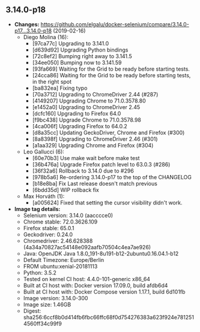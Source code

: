 ## 3.14.0-p18
 + **Changes:** https://github.com/elgalu/docker-selenium/compare/3.14.0-p17...3.14.0-p18 (2019-02-16)
    + Diego Molina (16):
        * [97ca77c] Upgrading to 3.141.0
        * [d639d92] Upgrading Python bindings
        * [72c8ef2] Bumping right away to 3.141.5
        * [34ee050] Bumping now to 3.141.59
        * [93fa669] Waiting for the Grid to be ready before starting tests.
        * [24cca86] Waiting for the Grid to be ready before starting tests, in the right spot
        * [ba832ea] Fixing typo
        * [70a3712] Upgrading to ChromeDriver 2.44 (#287)
        * [4149207] Upgrading Chrome to 71.0.3578.80
        * [e1452a0] Upgrading to ChromeDriver 2.45
        * [dcfc160] Upgrading to Firefox 64.0
        * [f9bc438] Upgrade Chrome to 71.0.3578.98
        * [4ca006f] Upgrading Firefox to 64.0.2
        * [d8a35cc] Updating GeckoDriver, Chrome and Firefox (#300)
        * [8a8398f] Upgrading to ChromeDriver 2.46 (#301)
        * [a1aa329] Upgrading Chrome and Firefox (#304)
    + Leo Gallucci (6):
        * [60e70b3] Use make wait before make test
        * [36b476a] Upgrade Firefox patch level to 63.0.3 (#286)
        * [36f32a6] Rollback to 3.14.0 due to #296
        * [978b5a6] Re-ordering 3.14.0-p17 to the top of the CHANGELOG
        * [b18e8ba] Fix Last release doesn't match previous
        * [6bdd35d] WIP rollback fix
    + Max Horváth (1):
        * [a005624] Fixed that setting the cursor visibility didn't work.
 + **Image tag details:**
    + Selenium version: 3.14.0 (aacccce0)
    + Chrome stable:  72.0.3626.109
    + Firefox stable: 65.0.1
    + Geckodriver: 0.24.0
    + Chromedriver: 2.46.628388 (4a34a70827ac54148e092aafb70504c4ea7ae926)
    + Java: OpenJDK Java 1.8.0_191-8u191-b12-2ubuntu0.16.04.1-b12
    + Default Timezone: Europe/Berlin
    + FROM ubuntu:xenial-20181113
    + Python: 3.5.2
    + Tested on kernel CI  host: 4.4.0-101-generic x86_64
    + Built at CI  host with: Docker version 17.09.0, build afdb6d4
    + Built at CI  host with: Docker Compose version 1.17.1, build 6d101fb
    + Image version: 3.14.0-300
    + Image size: 1.46GB
    + Digest: sha256:6ccf8b0d414fb6fbc66ffc68f0d754276383a623f924e7812514560ff34c99f9

